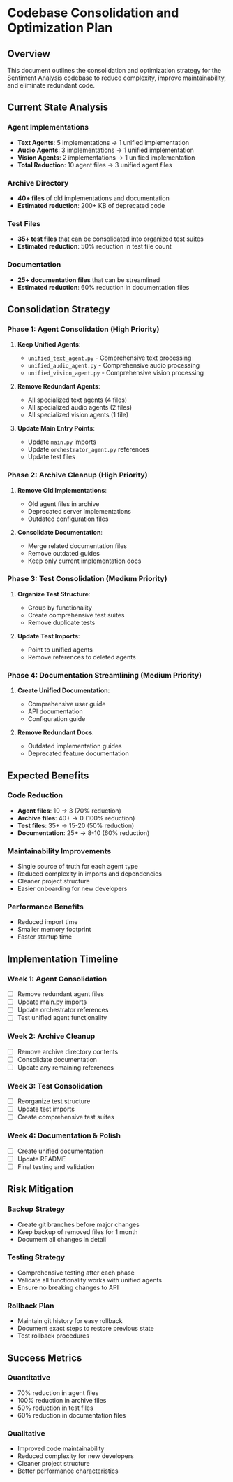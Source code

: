 # Codebase Consolidation and Optimization Plan

## Overview
This document outlines the consolidation and optimization strategy for the Sentiment Analysis codebase to reduce complexity, improve maintainability, and eliminate redundant code.

## Current State Analysis

### Agent Implementations
- **Text Agents**: 5 implementations → 1 unified implementation
- **Audio Agents**: 3 implementations → 1 unified implementation  
- **Vision Agents**: 2 implementations → 1 unified implementation
- **Total Reduction**: 10 agent files → 3 unified agent files

### Archive Directory
- **40+ files** of old implementations and documentation
- **Estimated reduction**: 200+ KB of deprecated code

### Test Files
- **35+ test files** that can be consolidated into organized test suites
- **Estimated reduction**: 50% reduction in test file count

### Documentation
- **25+ documentation files** that can be streamlined
- **Estimated reduction**: 60% reduction in documentation files

## Consolidation Strategy

### Phase 1: Agent Consolidation (High Priority)
1. **Keep Unified Agents**:
   - `unified_text_agent.py` - Comprehensive text processing
   - `unified_audio_agent.py` - Comprehensive audio processing
   - `unified_vision_agent.py` - Comprehensive vision processing

2. **Remove Redundant Agents**:
   - All specialized text agents (4 files)
   - All specialized audio agents (2 files)
   - All specialized vision agents (1 file)

3. **Update Main Entry Points**:
   - Update `main.py` imports
   - Update `orchestrator_agent.py` references
   - Update test files

### Phase 2: Archive Cleanup (High Priority)
1. **Remove Old Implementations**:
   - Old agent files in archive
   - Deprecated server implementations
   - Outdated configuration files

2. **Consolidate Documentation**:
   - Merge related documentation files
   - Remove outdated guides
   - Keep only current implementation docs

### Phase 3: Test Consolidation (Medium Priority)
1. **Organize Test Structure**:
   - Group by functionality
   - Create comprehensive test suites
   - Remove duplicate tests

2. **Update Test Imports**:
   - Point to unified agents
   - Remove references to deleted agents

### Phase 4: Documentation Streamlining (Medium Priority)
1. **Create Unified Documentation**:
   - Comprehensive user guide
   - API documentation
   - Configuration guide

2. **Remove Redundant Docs**:
   - Outdated implementation guides
   - Deprecated feature documentation

## Expected Benefits

### Code Reduction
- **Agent files**: 10 → 3 (70% reduction)
- **Archive files**: 40+ → 0 (100% reduction)
- **Test files**: 35+ → 15-20 (50% reduction)
- **Documentation**: 25+ → 8-10 (60% reduction)

### Maintainability Improvements
- Single source of truth for each agent type
- Reduced complexity in imports and dependencies
- Cleaner project structure
- Easier onboarding for new developers

### Performance Benefits
- Reduced import time
- Smaller memory footprint
- Faster startup time

## Implementation Timeline

### Week 1: Agent Consolidation
- [ ] Remove redundant agent files
- [ ] Update main.py imports
- [ ] Update orchestrator references
- [ ] Test unified agent functionality

### Week 2: Archive Cleanup
- [ ] Remove archive directory contents
- [ ] Consolidate documentation
- [ ] Update any remaining references

### Week 3: Test Consolidation
- [ ] Reorganize test structure
- [ ] Update test imports
- [ ] Create comprehensive test suites

### Week 4: Documentation & Polish
- [ ] Create unified documentation
- [ ] Update README
- [ ] Final testing and validation

## Risk Mitigation

### Backup Strategy
- Create git branches before major changes
- Keep backup of removed files for 1 month
- Document all changes in detail

### Testing Strategy
- Comprehensive testing after each phase
- Validate all functionality works with unified agents
- Ensure no breaking changes to API

### Rollback Plan
- Maintain git history for easy rollback
- Document exact steps to restore previous state
- Test rollback procedures

## Success Metrics

### Quantitative
- 70% reduction in agent files
- 100% reduction in archive files
- 50% reduction in test files
- 60% reduction in documentation files

### Qualitative
- Improved code maintainability
- Reduced complexity for new developers
- Cleaner project structure
- Better performance characteristics

